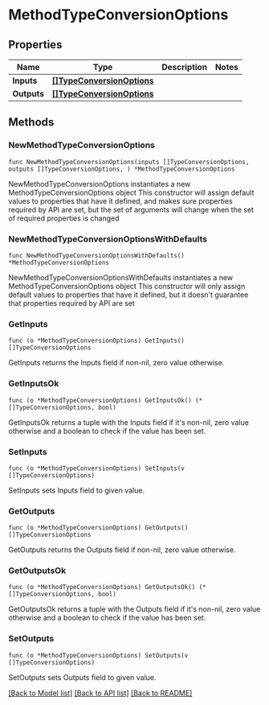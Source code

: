 # MethodTypeConversionOptions

## Properties

Name | Type | Description | Notes
------------ | ------------- | ------------- | -------------
**Inputs** | [**[]TypeConversionOptions**](TypeConversionOptions.md) |  | 
**Outputs** | [**[]TypeConversionOptions**](TypeConversionOptions.md) |  | 

## Methods

### NewMethodTypeConversionOptions

`func NewMethodTypeConversionOptions(inputs []TypeConversionOptions, outputs []TypeConversionOptions, ) *MethodTypeConversionOptions`

NewMethodTypeConversionOptions instantiates a new MethodTypeConversionOptions object
This constructor will assign default values to properties that have it defined,
and makes sure properties required by API are set, but the set of arguments
will change when the set of required properties is changed

### NewMethodTypeConversionOptionsWithDefaults

`func NewMethodTypeConversionOptionsWithDefaults() *MethodTypeConversionOptions`

NewMethodTypeConversionOptionsWithDefaults instantiates a new MethodTypeConversionOptions object
This constructor will only assign default values to properties that have it defined,
but it doesn't guarantee that properties required by API are set

### GetInputs

`func (o *MethodTypeConversionOptions) GetInputs() []TypeConversionOptions`

GetInputs returns the Inputs field if non-nil, zero value otherwise.

### GetInputsOk

`func (o *MethodTypeConversionOptions) GetInputsOk() (*[]TypeConversionOptions, bool)`

GetInputsOk returns a tuple with the Inputs field if it's non-nil, zero value otherwise
and a boolean to check if the value has been set.

### SetInputs

`func (o *MethodTypeConversionOptions) SetInputs(v []TypeConversionOptions)`

SetInputs sets Inputs field to given value.


### GetOutputs

`func (o *MethodTypeConversionOptions) GetOutputs() []TypeConversionOptions`

GetOutputs returns the Outputs field if non-nil, zero value otherwise.

### GetOutputsOk

`func (o *MethodTypeConversionOptions) GetOutputsOk() (*[]TypeConversionOptions, bool)`

GetOutputsOk returns a tuple with the Outputs field if it's non-nil, zero value otherwise
and a boolean to check if the value has been set.

### SetOutputs

`func (o *MethodTypeConversionOptions) SetOutputs(v []TypeConversionOptions)`

SetOutputs sets Outputs field to given value.



[[Back to Model list]](../README.md#documentation-for-models) [[Back to API list]](../README.md#documentation-for-api-endpoints) [[Back to README]](../README.md)



